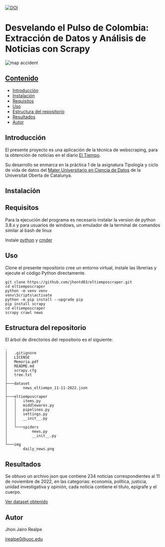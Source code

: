 [![DOI](https://zenodo.org/badge/DOI/10.5281/zenodo.7317125.svg)](https://doi.org/10.5281/zenodo.7317125)

# Desvelando el Pulso de Colombia: Extracción de Datos y Análisis de Noticias con Scrapy

![map accident](https://github.com/jhontd03/eltiemposcraper/blob/master/img/daily_news.png "daily_news")

## [Contenido](#Contenido)

- [Introducción](#Introduccón)
- [Instalación](#Instalación)
- [Requisitos](#Requisitos)
- [Uso](#Uso)
- [Estructura del repositorio](#Estructura-del-repositorio)
- [Resultados](#Resultados)
- [Autor](#Autor)

## Introducción

El presente proyecto es una aplicación de la técnica de webscraping, para la obtención de noticias en el diario [El Tiempo](https://www.eltiempo.com/).

Su desarrollo se enmarca en la práctica 1 de la asignatura Tipología y ciclo de vida de datos del [Mater Universitario en Ciencia de Datos](https://estudios.uoc.edu/es/masters-universitarios/data-science/presentacion) de la Universitat Oberta de Catalunya.

## Instalación

## Requisitos

Para la ejecución del programa es necesario instalar la version de python 3.8.x y para usuarios de windows, un emulador de la terminal de comandos similar al bash de linux 

Instale [python](https://www.python.org/downloads/) y [cmder](https://cmder.app/)

## Uso

Clone el presente repositorio cree un entorno virtual, instale las librerias y ejecute el código Python directamente.

```
git clone https://github.com/jhontd03/eltiemposcraper.git
cd eltiemposcraper
python -m venv venv
venv\Scripts\activate
python -m pip install --upgrade pip
pip install scrapy
cd eltiemposcraper
scrapy crawl news
```

## Estructura del repositorio

El árbol de directorios del repositorio es el siguiente:
```
.
│   .gitignore
│   LICENSE
│   Memoria.pdf
│   README.md
│   scrapy.cfg
│   tree.txt
│   
├───dataset
│       news_eltiempo_11-11-2022.json
│       
├───eltiemposcraper
│   │   items.py
│   │   middlewares.py
│   │   pipelines.py
│   │   settings.py
│   │   __init__.py
│   │   
│   └───spiders
│           news.py
│           __init__.py
│           
└───img
        daily_news.png

```

## Resultados

Se obtuvo un archivo json que contiene 234 noticias correspondientes al 11 de noviembre de 2022, en las categorias: economía, política, justicia, unidad investigativa y opinión, cada noticia contiene el título, epígrafe y el cuerpo.

[Ver dataset obtenido](https://github.com/jhontd03/eltiemposcraper/tree/master/dataset)

## Autor

Jhon Jairo Realpe

jrealpe0@uoc.edu
